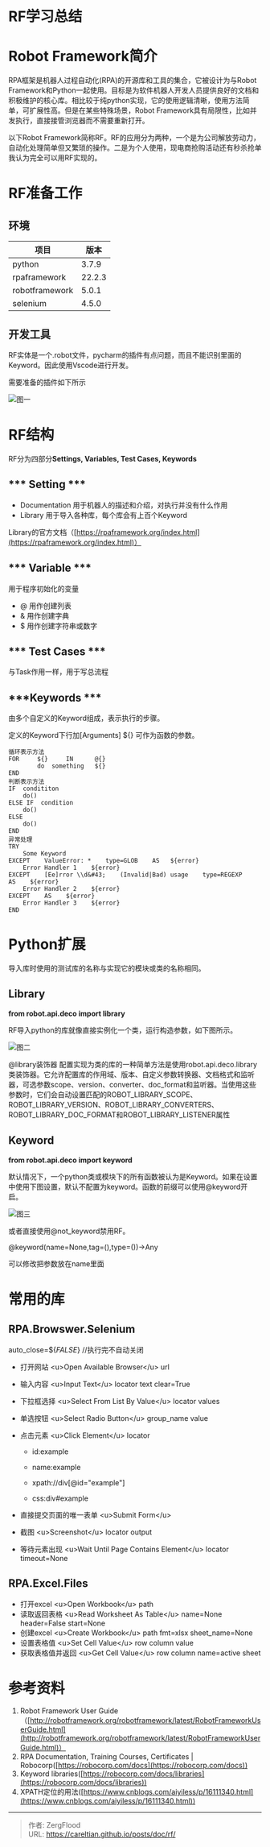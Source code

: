 # RF学习总结


# Robot  Framework简介

RPA框架是机器人过程自动化(RPA)的开源库和工具的集合，它被设计为与Robot Framework和Python一起使用。目标是为软件机器人开发人员提供良好的文档和积极维护的核心库。相比较于纯python实现，它的使用逻辑清晰，使用方法简单，可扩展性高。但是在某些特殊场景，Robot Framework具有局限性，比如并发执行，直接接管浏览器而不需要重新打开。

以下Robot  Framework简称RF。RF的应用分为两种，一个是为公司解放劳动力，自动化处理简单但又繁琐的操作。二是为个人使用，现电商抢购活动还有秒杀抢单我认为完全可以用RF实现的。

# RF准备工作

## 环境

| 项目           | 版本   |
| -------------- | ------ |
| python         | 3.7.9  |
| rpaframework   | 22.2.3 |
| robotframework | 5.0.1  |
| selenium       | 4.5.0  |

## 开发工具

RF实体是一个.robot文件，pycharm的插件有点问题，而且不能识别里面的Keyword。因此使用Vscode进行开发。

需要准备的插件如下所示

![图一](/img/RF_1.png)

# RF结构

RF分为四部分**Settings,  Variables,  Test Cases,  Keywords**

## \*\*\* Setting \*\*\*

- Documentation	用于机器人的描述和介绍，对执行并没有什么作用
- Library    用于导入各种库，每个库会有上百个Keyword

Library的官方文档（[https://rpaframework.org/index.html](https://rpaframework.org/index.html)）

## \*\*\* Variable \*\*\*

用于程序初始化的变量

- @ 用作创建列表
- &amp; 用作创建字典
- $ 用作创建字符串或数字

## \*\*\* Test  Cases \*\*\*

与Task作用一样，用于写总流程

## \*\*\*Keywords \*\*\*

由多个自定义的Keyword组成，表示执行的步骤。

定义的Keyword下行加[Arguments]    ${} 可作为函数的参数。

```
循环表示方法
FOR		${}		IN		@{}
		do  something	${}
END
判断表示方法
IF	condititon
	do()
ELSE IF	 condition
	do()
ELSE
	do()
END
异常处理
TRY
	Some Keyword
EXCEPT    ValueError: *    type=GLOB    AS   ${error}
	Error Handler 1    ${error}
EXCEPT    [Ee]rror \\d&#43;    (Invalid|Bad) usage    type=REGEXP    AS    ${error}
	Error Handler 2    ${error}
EXCEPT    AS    ${error}
	Error Handler 3    ${error}
END

```



# Python扩展

导入库时使用的测试库的名称与实现它的模块或类的名称相同。

## Library

**from robot.api.deco import library**

RF导入python的库就像直接实例化一个类，运行构造参数，如下图所示。

![图二](/img/RF_2.png)

@library装饰器
配置实现为类的库的一种简单方法是使用robot.api.deco.library类装饰器。它允许配置库的作用域、版本、自定义参数转换器、文档格式和监听器，可选参数scope、version、converter、doc_format和监听器。当使用这些参数时，它们会自动设置匹配的ROBOT_LIBRARY_SCOPE、ROBOT_LIBRARY_VERSION、ROBOT_LIBRARY_CONVERTERS、ROBOT_LIBRARY_DOC_FORMAT和ROBOT_LIBRARY_LISTENER属性

## Keyword

**from robot.api.deco import keyword**

默认情况下，一个python类或模块下的所有函数被认为是Keyword。如果在设置中使用下图设置，默认不配置为keyword。函数的前缀可以使用@keyword开启。

![图三](../img/RF_3.png)

或者直接使用@not_keyword禁用RF。

@keyword(name=None,tag=(),type=())-&gt;Any

可以修改把参数放在name里面

# 常用的库

## RPA.Browswer.Selenium			

 auto_close=${*FALSE*}    //执行完不自动关闭		 

- 打开网站		&lt;u&gt;Open Available Browser&lt;/u&gt;			url
- 输入内容         &lt;u&gt;Input Text&lt;/u&gt;          locator       text       clear=True
- 下拉框选择		&lt;u&gt;Select From List By Value&lt;/u&gt;			locator			values
- 单选按钮		&lt;u&gt;Select Radio Button&lt;/u&gt;			group_name			value
- 点击元素		&lt;u&gt;Click Element&lt;/u&gt;			locator			

  - id:example

  - name:example

  - xpath://div[@id=&#34;example&#34;]

  - css:div#example
- 直接提交页面的唯一表单         &lt;u&gt;Submit Form&lt;/u&gt;


 -  截图          &lt;u&gt;Screenshot&lt;/u&gt;         locator          output

- 等待元素出现          &lt;u&gt;Wait Until Page Contains Element&lt;/u&gt;             locator              timeout=None

## RPA.Excel.Files

- 打开excel		&lt;u&gt;Open Workbook&lt;/u&gt;		path		
- 读取返回表格         &lt;u&gt;Read Worksheet As Table&lt;/u&gt;      name=None     header=False     start=None
- 创建excel        &lt;u&gt;Create Workbook&lt;/u&gt;      path     fmt=xlsx       sheet_name=None
- 设置表格值      &lt;u&gt;Set Cell Value&lt;/u&gt;        row        column      value      
- 获取表格值并返回      &lt;u&gt;Get Cell Value&lt;/u&gt;        row      column      name=active sheet

# 参考资料

1. Robot Framework User Guide（[http://robotframework.org/robotframework/latest/RobotFrameworkUserGuide.html](http://robotframework.org/robotframework/latest/RobotFrameworkUserGuide.html)）
2. RPA Documentation, Training Courses, Certificates | Robocorp([https://robocorp.com/docs](https://robocorp.com/docs))
3. Keyword libraries([https://robocorp.com/docs/libraries](https://robocorp.com/docs/libraries))
4. XPATH定位的用法([https://www.cnblogs.com/aiyiless/p/16111340.html](https://www.cnblogs.com/aiyiless/p/16111340.html))

---

> 作者: ZergFlood  
> URL: https://careltian.github.io/posts/doc/rf/  

